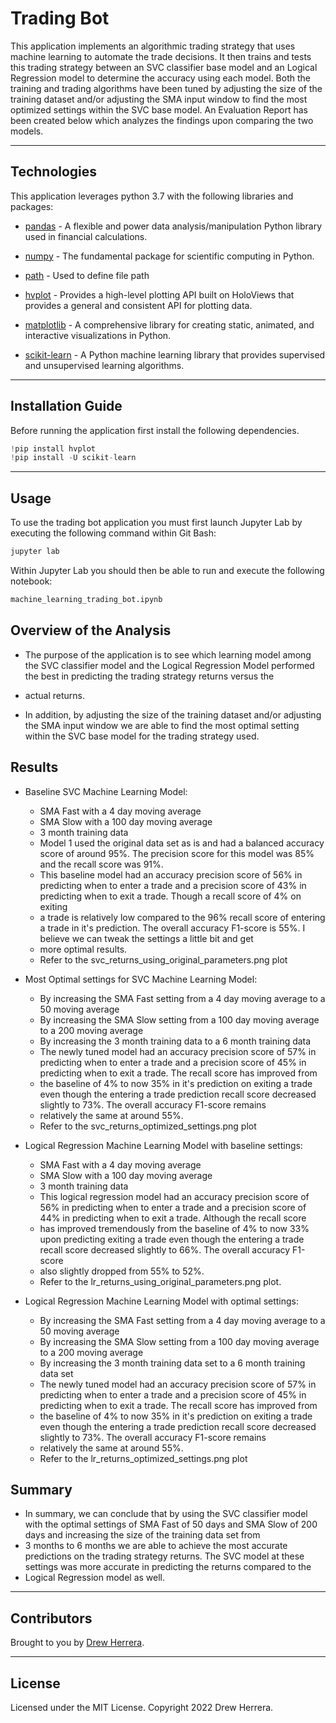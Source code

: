 # Trading Bot
This application implements an algorithmic trading strategy that uses machine learning to automate the trade decisions.  It then trains and tests this trading strategy between an SVC classifier base model and an Logical Regression model to determine the accuracy using each model.  Both the training and trading algorithms have been tuned by adjusting the size of the training dataset and/or adjusting the SMA input window to find the most optimized settings within the SVC base model.  An Evaluation Report has been created below which analyzes the findings upon comparing the two models.

---


## Technologies

This application leverages python 3.7 with the following libraries and packages:

* [pandas](https://github.com/pandas-dev/pandas) - A flexible and power data analysis/manipulation Python library used in financial calculations.

* [numpy](https://numpy.org) - The fundamental package for scientific computing in Python.

* [path](https://docs.python.org/3/library/pathlib.html) - Used to define file path

* [hvplot](https://pyviz-dev.github.io/hvplot/user_guide/Introduction.html) - Provides a high-level plotting API built on HoloViews that provides a general and consistent API for plotting data.

* [matplotlib](https://matplotlib.org/) - A comprehensive library for creating static, animated, and interactive visualizations in Python.

* [scikit-learn](https://scikit-learn.org/) - A Python machine learning library that provides supervised and unsupervised learning algorithms.

---

## Installation Guide

Before running the application first install the following dependencies.

```python
!pip install hvplot
!pip install -U scikit-learn
```

---

## Usage

To use the trading bot application you must first launch Jupyter Lab by executing the following command within Git Bash:

```python
jupyter lab
```

Within Jupyter Lab you should then be able to run and execute the following notebook:

``` python
machine_learning_trading_bot.ipynb
```

## Overview of the Analysis

* The purpose of the application is to see which learning model among the SVC classifier model and the Logical Regression Model performed the best in predicting the trading strategy returns versus the 
* actual returns.

* In addition, by adjusting the size of the training dataset and/or adjusting the SMA input window we are able to find the most optimal setting within the SVC base model for the trading strategy used.

## Results

* Baseline SVC Machine Learning Model:
  * SMA Fast with a 4 day moving average
  * SMA Slow with a 100 day moving average
  * 3 month training data
  * Model 1 used the original data set as is and had a balanced accuracy score of around 95%.  The precision score for this model was 85% and the recall score was 91%.
  * This baseline model had an accuracy precision score of 56% in predicting when to enter a trade and a precision score of 43% in predicting when to exit a trade.  Though a recall score of 4% on exiting 
  * a trade is relatively low compared to the 96% recall score of entering a trade in it's prediction.  The overall accuracy F1-score is 55%.  I believe we can tweak the settings a little bit and get
  * more optimal results.
  * Refer to the svc_returns_using_original_parameters.png plot

* Most Optimal settings for SVC Machine Learning Model:
  * By increasing the SMA Fast setting from a 4 day moving average to a 50 moving average
  * By increasing the SMA Slow setting from a 100 day moving average to a 200 moving average
  * By increasing the 3 month training data to a 6 month training data
  * The newly tuned model had an accuracy precision score of 57% in predicting when to enter a trade and a precision score of 45% in predicting when to exit a trade.  The recall score has improved from
  * the baseline of 4% to now 35% in it's prediction on exiting a trade even though the entering a trade prediction recall score decreased slightly to 73%.  The overall accuracy F1-score remains 
  * relatively the same at around 55%.
  * Refer to the svc_returns_optimized_settings.png plot
  
* Logical Regression Machine Learning Model with baseline settings:
  * SMA Fast with a 4 day moving average
  * SMA Slow with a 100 day moving average
  * 3 month training data
  * This logical regression model had an accuracy precision score of 56% in predicting when to enter a trade and a precision score of 44% in predicting when to exit a trade.  Although the recall score
  * has improved tremendously from the baseline of 4% to now 33% upon predicting exiting a trade even though the entering a trade recall score decreased slightly to 66%.  The overall accuracy F1-score 
  * also slightly dropped from 55% to 52%.
  * Refer to the lr_returns_using_original_parameters.png plot.
  
* Logical Regression Machine Learning Model with optimal settings:
  * By increasing the SMA Fast setting from a 4 day moving average to a 50 moving average
  * By increasing the SMA Slow setting from a 100 day moving average to a 200 moving average
  * By increasing the 3 month training data set to a 6 month training data set
  * The newly tuned model had an accuracy precision score of 57% in predicting when to enter a trade and a precision score of 45% in predicting when to exit a trade.  The recall score has improved from
  * the baseline of 4% to now 35% in it's prediction on exiting a trade even though the entering a trade prediction recall score decreased slightly to 73%.  The overall accuracy F1-score remains 
  * relatively the same at around 55%.
  * Refer to the lr_returns_optimized_settings.png plot

## Summary

* In summary, we can conclude that by using the SVC classifier model with the optimal settings of SMA Fast of 50 days and SMA Slow of 200 days and increasing the size of the training data set from
* 3 months to 6 months we are able to achieve the most accurate predictions on the trading strategy returns. The SVC model at these settings was more accurate in predicting the returns compared to the
* Logical Regression model as well.

---

## Contributors

Brought to you by [Drew Herrera](https://www.linkedin.com/in/drew94591).

---

## License

Licensed under the MIT License. Copyright 2022 Drew Herrera.


